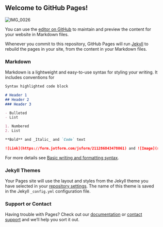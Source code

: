 ## Welcome to GitHub Pages!


![IMG_0026](https://user-images.githubusercontent.com/18112720/142203341-f13ee681-e374-4232-b6da-a2221a3bb9c6.JPG)



<script type="text/javascript" src="https://form.jotform.com/jsform/211286843478061"></script>





You can use the [editor on GitHub](https://github.com/matauranz/WOS_7th/edit/gh-pages/index.md) to maintain and preview the content for your website in Markdown files.

Whenever you commit to this repository, GitHub Pages will run [Jekyll](https://jekyllrb.com/) to rebuild the pages in your site, from the content in your Markdown files.

### Markdown

Markdown is a lightweight and easy-to-use syntax for styling your writing. It includes conventions for

```markdown
Syntax highlighted code block

# Header 1
## Header 2
### Header 3

- Bulleted
- List

1. Numbered
2. List

**Bold** and _Italic_ and `Code` text

![Link](https://form.jotform.com/jsform/211286843478061) and ![Image](src)
```

For more details see [Basic writing and formatting syntax](https://docs.github.com/en/github/writing-on-github/getting-started-with-writing-and-formatting-on-github/basic-writing-and-formatting-syntax).

### Jekyll Themes

Your Pages site will use the layout and styles from the Jekyll theme you have selected in your [repository settings](https://github.com/matauranz/WOS_7th/settings/pages). The name of this theme is saved in the Jekyll `_config.yml` configuration file.

### Support or Contact

Having trouble with Pages? Check out our [documentation](https://docs.github.com/categories/github-pages-basics/) or [contact support](https://support.github.com/contact) and we’ll help you sort it out.
